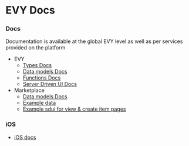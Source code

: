 # EVY Docs

### Docs

Documentation is available at the global EVY level as well as per services provided on the platform

-   EVY
    -   [Types Docs](./evy/sddata/types.md)
    -   [Data models Docs](./evy/sddata/data.md)
    -   [Functions Docs](./evy/sddata/functions.md)
    -   [Server Driven UI Docs](./evy/sdui/readme.md)
-   Marketplace
    -   [Data models Docs](./services/marketplace/data.md)
    -   [Example data](./services/marketplace/data.json)
    -   [Example sdui for view & create item pages](./services/marketplace/sdui.json)

### iOS

-   [iOS docs](../ios/README.md)
